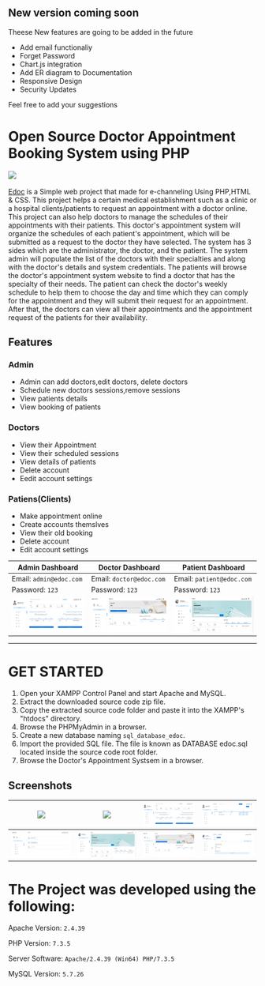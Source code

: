 
## New version coming soon
Theese New features are going to be added in the future
- Add email functionaliy
- Forget Password
- Chart.js integration
- Add ER diagram to Documentation
- Responsive Design
- Security Updates


Feel free to add your suggestions
# Open Source Doctor Appointment Booking System using PHP
![](https://github.com/hshnudr/edoc-echanneling/blob/main/Screenshots/Screenshot%20(1).png)

[Edoc](https://github.com/mghanjy/Hospital_Management-system-PHP/) is a Simple web project that made for e-channeling Using PHP,HTML & CSS.
This project helps a certain medical establishment such as a clinic or a hospital clients/patients to request an appointment with a doctor online. This project can also help doctors to manage the schedules of their appointments with their patients. This doctor's appointment system will organize the schedules of each patient's appointment, which will be submitted as a request to the doctor they have selected. The system has 3 sides which are the administrator, the doctor, and the patient. The system admin will populate the list of the doctors with their specialties and along with the doctor's details and system credentials. The patients will browse the doctor's appointment system website to find a doctor that has the specialty of their needs. The patient can check the doctor's weekly schedule to help them to choose the day and time which they can comply for the appointment and they will submit their request for an appointment. After that, the doctors can view all their appointments and the appointment request of the patients for their availability.


## Features

### Admin
  
  - Admin can add doctors,edit doctors, delete doctors    
 - Schedule new doctors sessions,remove sessions   
- View patients details    
 - View booking of patients    
    
    
 
 
### Doctors

- View their Appointment
- View their scheduled sessions
- View details of patients
- Delete account    
- Eedit account settings
    

    
### Patiens(Clients)
  

  - Make appointment online
  - Create accounts themslves
  - View their old booking
  - Delete account
  - Edit account settings    

    
| Admin Dashboard | Doctor Dashboard | Patient Dashboard |
| -------| -------| -------|
| Email: `admin@edoc.com` | Email: `doctor@edoc.com` |   Email: `patient@edoc.com` | 
| Password: `123` |  Password: `123` |  Password: `123` |
| ![](https://github.com/mghanjy/Hospital_Management-system-PHP/blob/main/Screenshots/Screenshot%20(3).png)| ![](https://github.com/mghanjy/Hospital_Management-system-PHP/blob/main/Screenshots/Screenshot%20(9).png) |    ![](https://github.com/mghanjy/Hospital_Management-system-PHP/blob/main/Screenshots/Screenshot%20(6).png)  |

 
  
-----------------------------------------------


# GET STARTED

1. Open your XAMPP Control Panel and start Apache and MySQL.
2. Extract the downloaded source code zip file.
3. Copy the extracted source code folder and paste it into the XAMPP's "htdocs" directory.
4. Browse the PHPMyAdmin in a browser. 
5. Create a new database naming `sql_database_edoc`.
6. Import the provided SQL file. The file is known as DATABASE edoc.sql located inside the source code root folder.
7. Browse the Doctor's Appointment Systsem in a browser. 


## Screenshots

| ![](https://github.com/hshnudr/edoc-echanneling/blob/main/Screenshots/Screenshot%20(1).png) | ![](https://github.com/hshnudr/edoc-echanneling/blob/main/Screenshots/Screenshot%20(2).png)| ![](https://github.com/mghanjy/Hospital_Management-system-PHP/blob/main/Screenshots/Screenshot%20(3).png)| ![](https://github.com/mghanjy/Hospital_Management-system-PHP/blob/main/Screenshots/Screenshot%20(4).png)|
|--------------| --------------|   --------------|  --------------|    
|  ![](https://github.com/mghanjy/Hospital_Management-system-PHP/blob/main/Screenshots/Screenshot%20(10).png)| ![](https://github.com/mghanjy/Hospital_Management-system-PHP/blob/main/Screenshots/Screenshot%20(6).png)| ![](https://github.com/mghanjy/Hospital_Management-system-PHP/blob/main/Screenshots/Screenshot%20(9).png)| ![](https://github.com/mghanjy/Hospital_Management-system-PHP/blob/main/Screenshots/Screenshot%20(8).png)|

# The Project was developed using the following:

Apache Version: 	`2.4.39`

PHP Version: 		`7.3.5`

Server Software: 	`Apache/2.4.39 (Win64) PHP/7.3.5`

MySQL Version: 		`5.7.26`





